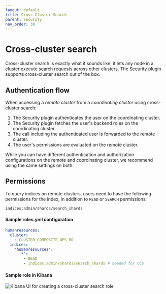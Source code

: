```yaml
---
layout: default
title: Cross-Cluster Search
parent: Security
nav_order: 30
---
```


# Cross-cluster search

Cross-cluster search is exactly what it sounds like: it lets any node in a cluster execute search requests across other clusters. The Security plugin supports cross-cluster search out of the box.


## Authentication flow

When accessing a *remote cluster* from a *coordinating cluster* using cross-cluster search:

1. The Security plugin authenticates the user on the coordinating cluster.
1. The Security plugin fetches the user's backend roles on the coordinating cluster.
1. The call including the authenticated user is forwarded to the remote cluster.
1. The user's permissions are evaluated on the remote cluster.

While you can have different authentication and authorization configurations on the remote and coordinating cluster, we recommend using the same settings on both.


## Permissions

To query indices on remote clusters, users need to have the following permissions for the index, in addition to `READ` or `SEARCH` permissions:

```
indices:admin/shards/search_shards
```

#### Sample roles.yml configuration

```yml
humanresources:
  cluster:
    - CLUSTER_COMPOSITE_OPS_RO
  indices:
    'humanresources':
      '*':
        - READ
        - indices:admin/shards/search_shards # needed for CCS
```


#### Sample role in Kibana

![Kibana UI for creating a cross-cluster search role](../../images/security-ccs.png)
